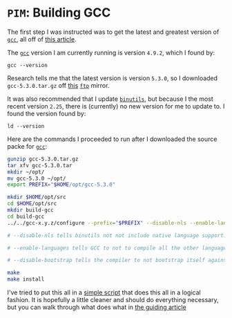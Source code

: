 `PIM`: Building GCC
================

The first step I was instructed was to get the latest and greatest version of [`gcc`][gcc], all off of [this article](http://wiki.osdev.org/Building_GCC). 

The [`gcc`][gcc] version I am currently running is version `4.9.2`, which I found by: 

```
gcc --version
```

Research tells me that the latest version is version `5.3.0`, so I downloaded `gcc-5.3.0.tar.gz` off [this](ftp://mirrors-usa.go-parts.com/gcc/releases/gcc-5.3.0/) [`ftp`][ftp] mirror. 

It was also recommended that I update [`binutils`][binutils], but because I the most recent version `2.25`, there is (currently) no new version for me to update to. I found the version found by:

```
ld --version
```

Here are the commands I proceeded to run after I downloaded the source packe for [`gcc`][gcc]:

``` bash
gunzip gcc-5.3.0.tar.gz
tar xfv gcc-5.3.0.tar
mkdir ~/opt/
mv gcc-5.3.0 ~/opt/
export PREFIX="$HOME/opt/gcc-5.3.0"

mkdir $HOME/opt/src
cd $HOME/opt/src
mkdir build-gcc
cd build-gcc
../../gcc-x.y.z/configure --prefix="$PREFIX" --disable-nls --enable-languages=c,c++

# --disable-nls tells binutils not not include native language support. This is basically optional, but reduces dependencies and compile time. It will also result in English-language diagnostics, 

# --enable-languages tells GCC to not to compile all the other language frontends it supports, but only C (and optionally C++).

# --disable-bootstrap tells the compiler to not bootstrap itself against the current system compiler. This results in a much quicker compilation, but if the current and the new compiler differ too much in version, you will get a less robust compiler or weird errors. 

make
make install
```

I've tried to put this all in a [simple script](build_new_gcc.sh) that does this all in a logical fashion. It is hopefully a little cleaner and should do everything necessary, but you can walk through what does what in [the guiding article](http://wiki.osdev.org/Building_GCC)



[kernel]: https://en.wikipedia.org/wiki/Kernel_%28operating_system%29
[operating system]: https://en.wikipedia.org/wiki/Operating_system
[OSDev.org]: http://osdev.org 
[StewieOS]: https://github.com/Caleb1994/StewieOS
[GCC]: https://gcc.gnu.org/
[ftp]: https://en.wikipedia.org/wiki/File_Transfer_Protocol
[binutils]: https://www.gnu.org/software/binutils/